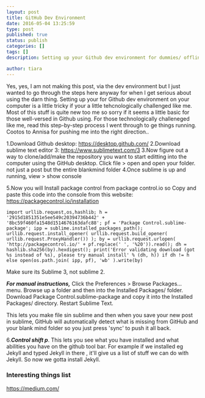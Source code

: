 ```yaml
---
layout: post
title: GitHub Dev Environment
date: 2016-05-04 13:25:59
type: post
published: true
status: publish
categories: []
tags: []
description: Setting up your Github dev environment for dummies/ offline env running

author: tiara
---
```


Yes, yes, I am not making this post, via the dev environment but I just wanted to go through the steps here anyway for when I get serious about using the darn thing. Setting up your for Github dev environment on your computer is a little tricky if your a little tehcnologically challenged like me. Most of this stuff is quite new too me so sorry if it seems a little basic for those well-versed in Github using. 
For those technologically challeneged like me, read this step-by-step process I went through to ge things running. Cootos to Annisa for pushing me into the right direction.. 

1.Download Github desktop: https://desktop.github.com/
2.Download sublime text editor 3: https://www.sublimetext.com/3
3.Now figure out a way to clone/add/make the repository you want to start editting into the computer using the GitHub desktop. Click file > open and open your folder. not just a post but the entire blankmind folder
4.Once sublime is up and running, view > show console

5.Now you will Install package control from package control.io so Copy and paste this code into the console from this website: https://packagecontrol.io/installation

```
import urllib.request,os,hashlib; h = '2915d1851351e5ee549c20394736b442' + '8bc59f460fa1548d1514676163dafc88'; pf = 'Package Control.sublime-package'; ipp = sublime.installed_packages_path(); urllib.request.install_opener( urllib.request.build_opener( urllib.request.ProxyHandler()) ); by = urllib.request.urlopen( 'http://packagecontrol.io/' + pf.replace(' ', '%20')).read(); dh = hashlib.sha256(by).hexdigest(); print('Error validating download (got %s instead of %s), please try manual install' % (dh, h)) if dh != h else open(os.path.join( ipp, pf), 'wb' ).write(by)
```
Make sure its Sublime 3, not sublime 2. 

***For manual instructions,***
Click the Preferences > Browse Packages… menu.
Browse up a folder and then into the Installed Packages/ folder.
Download Package Control.sublime-package and copy it into the Installed Packages/ directory.
Restart Sublime Text.

This lets you make file sin sublime and then when you save your new post in sublime, GitHub will automatically detect what is missing from GitHub and your blank mind folder so you just press 'sync' to push it all back. 

6.***Control shift p***. This lets you see what you have installed and what abilities you have on the github tool bar. For example if we installed eg Jekyll and typed Jekyll in there , it'll give us a list of stuff we can do with Jekyll. So now we gotta install Jekyll. 

### Interesting things list

https://medium.com/ 
